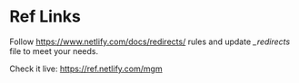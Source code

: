 # Ref Links
Follow https://www.netlify.com/docs/redirects/ rules and update *_redirects* file to meet your needs.

Check it live: https://ref.netlify.com/mgm
